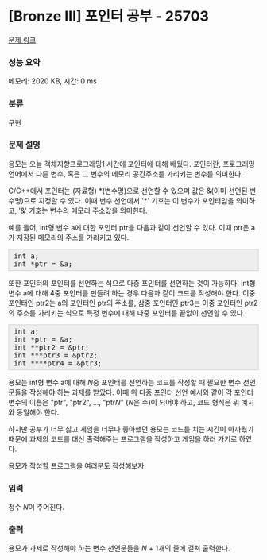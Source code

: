 # [Bronze III] 포인터 공부 - 25703 

[문제 링크](https://www.acmicpc.net/problem/25703) 

### 성능 요약

메모리: 2020 KB, 시간: 0 ms

### 분류

구현

### 문제 설명

<p>용모는 오늘 객체지향프로그래밍1 시간에 포인터에 대해 배웠다. 포인터란, 프로그래밍 언어에서 다른 변수, 혹은 그 변수의 메모리 공간주소를 가리키는 변수를 의미한다.</p>

<p>C/C++에서 포인터는 (자료형) *(변수명)으로 선언할 수 있으며 값은 &(이미 선언된 변수명)으로 지정할 수 있다. 이때 변수 선언에서 '*' 기호는 이 변수가 포인터임을 의미하고, '&' 기호는 변수의 메모리 주소값을 의미한다.</p>

<p>예를 들어, int형 변수 a에 대한 포인터 ptr을 다음과 같이 선언할 수 있다. 이때 ptr은 a가 저장된 메모리의 주소를 가리키고 있다.</p>

<pre style="background: rgb(238, 238, 238); border: 1px solid rgb(204, 204, 204); padding: 5px 10px;">int a;
int *ptr = &a;</pre>

<p>또한 포인터의 포인터를 선언하는 식으로 다중 포인터를 선언하는 것이 가능하다. int형 변수 a에 대해 4중 포인터를 만들려 하는 경우 다음과 같이 코드를 작성해야 한다. 이중 포인터인 ptr2는 a의 포인터인 ptr의 주소를, 삼중 포인터인 ptr3는 이중 포인터인 ptr2의 주소를 가리키는 식으로 특정 변수에 대해 다중 포인터를 끝없이 선언할 수 있다.</p>

<pre style="background: rgb(238, 238, 238); border: 1px solid rgb(204, 204, 204); padding: 5px 10px;">int a;
int *ptr = &a;
int **ptr2 = &ptr;
int ***ptr3 = &ptr2;
int ****ptr4 = &ptr3;</pre>

<p>용모는 int형 변수 a에 대해 <em>N</em>중 포인터를 선언하는 코드를 작성할 때 필요한 변수 선언문들을 작성해야 하는 과제를 받았다. 이때 위 다중 포인터 선언 예시와 같이 각 포인터 변수의 이름은 "ptr", "ptr2", ..., "ptr<em>N</em>" (<em>N</em>은 수)이 되어야 하고, 코드 형식은 위 예시와 동일해야 한다.</p>

<p>하지만 공부가 너무 싫고 게임을 너무나 좋아했던 용모는 코드를 치는 시간이 아까웠기 때문에 과제의 코드를 대신 출력해주는 프로그램을 작성하고 게임을 하러 가기로 하였다.</p>

<p>용모가 작성할 프로그램을 여러분도 작성해보자.</p>

### 입력 

 <p>정수 <em>N</em>이 주어진다.</p>

### 출력 

 <p>용모가 과제로 작성해야 하는 변수 선언문들을 <em>N</em> + 1개의 줄에 걸쳐 출력한다.</p>

